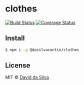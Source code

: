 clothes
==============

[![Build Status](https://travis-ci.org/dasilvacontin/clothes.svg?branch=master)](https://travis-ci.org/dasilvacontin/clothes)
[![Coverage Status](https://coveralls.io/repos/github/dasilvacontin/clothes/badge.svg?branch=master)](https://coveralls.io/github/dasilvacontin/clothes?branch=master)

## Install

```bash
$ npm i -g @dasilvacontin/clothes
```

## License

MIT © [David da Silva]

[David da Silva]: https://dasilvacont.in
